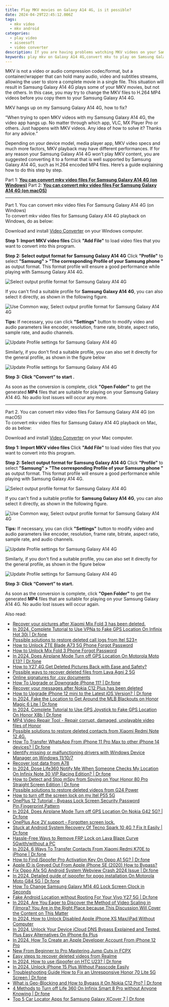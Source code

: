 ```yaml
---
title: Play MKV movies on Galaxy A14 4G, is it possible?
date: 2024-04-29T22:45:12.006Z
tags: 
  - mkv video
  - mkv android
categories: 
  - play video
  - aiseesoft
  - video converter
description: If you are having problems watching MKV videos on your Samsung Galaxy A14 4G, you may wish to read this tutorial. It explains a workaround to convert MKV to H.264 MP4 for viewing on Samsung Galaxy A14 4G fluently.
keywords: play mkv on Galaxy A14 4G,convert mkv to play on Samsung Galaxy A14 4G,app to play mkv on Samsung Galaxy A14 4G,convert mkv to play on Samsung ,best mkv to Samsung  converter,mkv playback on Galaxy A14 4G,mkv codec vlc android,4k video converter for android,vlc mkv android,video converter 720p to 1080p in android,how to converter 720p to mkv on android,720p to 4k converter for android
---
```


<div class="atpl-content atpl-for-aiseesoft-video-converter play-mkv-on-android">

<div class="atpl-post-description-part-1">
<div class="tpl-content-sub-paragraph-normal">
  <p>
    MKV is not a video or audio compression codec/format, but a container/wrapper that can hold many audio, video and subtitles streams, allowing the user to store a complete movie in a single file. This situation will result in Samsung Galaxy A14 4G plays some of your MKV movies, but not the others. In this case, you may try to change the MKV files to H.264 MP4 videos before you copy them to your Samsung Galaxy A14 4G.
  </p>
</div>
</div>



<div class="atpl-post-description-part-2">
<div class="tpl-content-sub-paragraph-question">
    MKV hangs up on my Samsung Galaxy A14 4G, how to fix?
</div>
<div class="tpl-content-sub-paragraph-content">
  <p>
    “When trying to open MKV videos with my Samsung Galaxy A14 4G, the video app hangs up. No matter through which app, VLC, MX Player Pro or others. Just happens with MKV videos. Any idea of how to solve it? Thanks for any advice.”
  </p>
  <p>
    Depending on your device model, media player app, MKV video specs and much more factors, MKV playback may have different performances. If for any reason your Samsung Galaxy A14 4G won’t play MKV content, you are suggested converting it to a format that is well supported by Samsung Galaxy A14 4G, such as H.264 encoded MP4 files. Here’s a guide explaining how to do this step by step.
  </p>
</div>
</div>


Part 1: <strong><a href="#p1">You can convert mkv video files For Samsung Galaxy A14 4G (on Windows)</a></strong>
Part 2: <strong><a href="#p2">You can convert mkv video files For Samsung Galaxy A14 4G (on macOS)</a></strong>



<!-- Part 1 -->
<a id="p1" name="p1" ></a><hr>

<div class="atpl-step-part-style">Part 1. You can convert mkv video files For Samsung Galaxy A14 4G (on Windows)</div>
To convert mkv video files for Samsung Galaxy A14 4G playback on Windows, do as below:

Download and install <a class="atpl-step-content-a-style" href="https://tools.techidaily.com/aiseesoft-total-video-converter/" >Video Converter</a> on your Windows computer.

<strong>Step 1: Import MKV video files </strong>
Click <b>"Add File"</b> to load video files that you want to convert into this program.

<strong>Step 2: Select output format for Samsung Galaxy A14 4G</strong>
Click <b>"Profile"</b> to select <b>"Samsung" > "The corresponding Profile of your Samsung phone "</b> as output format. This format profile will ensure a good performance while playing with Samsung Galaxy A14 4G.

<img src="https://tools.techidaily.com/images/apps/aiseesoft/video-converter/devices/samsung/fv.mp4/win/profile-2.png" class="atpl-imgstyle" alt="Select output profile format for Samsung Galaxy A14 4G" />

If you can't find a suitable profile for **Samsung Galaxy A14 4G**, you can also select it directly, as shown in the following figure.

<img src="https://tools.techidaily.com/images/apps/aiseesoft/video-converter/devices/common_android/fv.mp4/win/profile.png" class="atpl-imgstyle" alt="Use Common way, Select output profile format for Samsung Galaxy A14 4G" />

<strong>Tips:</strong>
If necessary, you can click <b>"Settings"</b> button to modify video and audio parameters like encoder, resolution, frame rate, bitrate, aspect ratio, sample rate, and audio channels. 

<img src="https://tools.techidaily.com/images/apps/aiseesoft/video-converter/devices/samsung/fv.mp4/win/settings-5.png" class="atpl-imgstyle"  alt="Update Profile settings for Samsung Galaxy A14 4G" />

Similarly, if you don't find a suitable profile, you can also set it directly for the general profile, as shown in the figure below

<img src="https://tools.techidaily.com/images/apps/aiseesoft/video-converter/devices/common_android/fv.mp4/win/settings.png" class="atpl-imgstyle"  alt="Update Profile settings for Samsung Galaxy A14 4G" />

<strong>Step 3: Click “Convert” to start .</strong>

As soon as the conversion is complete, click <b>"Open Folder"</b> to get the generated <b>MP4</b> files that are suitable for playing on your Samsung Galaxy A14 4G. No audio lost issues will occur any more.

<!-- Part 2 -->
<a id="p2" name="p2"></a><hr>

<div class="atpl-step-part-style">Part 2. You can convert mkv video files For Samsung Galaxy A14 4G (on macOS)</div>
To convert mkv video files for Samsung Galaxy A14 4G playback on Mac, do as below:

Download and install <a class="atpl-step-content-a-style" href="https://tools.techidaily.com/aiseesoft-total-video-converter/" >Video Converter</a> on your Mac computer.

<strong>Step 1: Import MKV video files </strong>
Click <b>"Add File"</b> to load video files that you want to convert into this program.

<strong>Step 2: Select output format for Samsung Galaxy A14 4G</strong>
Click <b>"Profile"</b> to select <b>"Samsung" > "The corresponding Profile of your Samsung phone "</b> as output format. This format profile will ensure a good performance while playing with Samsung Galaxy A14 4G.

<img src="https://tools.techidaily.com/images/apps/aiseesoft/video-converter/devices/samsung/fv.mp4/mac/profile.png" class="atpl-imgstyle" alt="Select output profile format for Samsung Galaxy A14 4G" />

If you can't find a suitable profile for **Samsung Galaxy A14 4G**, you can also select it directly, as shown in the following figure.

<img src="https://tools.techidaily.com/images/apps/aiseesoft/video-converter/devices/common_android/fv.mp4/mac/profile.png" class="atpl-imgstyle" alt="Use Common way, Select output profile format for Samsung Galaxy A14 4G" />

<strong>Tips:</strong>
If necessary, you can click <b>"Settings"</b> button to modify video and audio parameters like encoder, resolution, frame rate, bitrate, aspect ratio, sample rate, and audio channels. 

<img src="https://tools.techidaily.com/images/apps/aiseesoft/video-converter/devices/samsung/fv.mp4/mac/settings.png" class="atpl-imgstyle"  alt="Update Profile settings for Samsung Galaxy A14 4G" />

Similarly, if you don't find a suitable profile, you can also set it directly for the general profile, as shown in the figure below

<img src="https://tools.techidaily.com/images/apps/aiseesoft/video-converter/devices/common_android/fv.mp4/win/settings.png" class="atpl-imgstyle"  alt="Update Profile settings for Samsung Galaxy A14 4G" />

<strong>Step 3: Click “Convert” to start.</strong>

As soon as the conversion is complete, click <b>"Open Folder"</b> to get the generated <b>MP4</b> files that are suitable for playing on your Samsung Galaxy A14 4G. No audio lost issues will occur again.



<div class="atpl-post-end">
  <div class="atpl-post-device-model-description">
    
  </div>
</div>

<ins class="adsbygoogle"
     style="display:block"
     data-ad-client="ca-pub-7571918770474297"
     data-ad-slot="8358498916"
     data-ad-format="auto"
     data-full-width-responsive="true"></ins>


</div>
<ins class="adsbygoogle"
    style="display:block"
    data-ad-format="autorelaxed"
    data-ad-client="ca-pub-7571918770474297"
    data-ad-slot="1223367746"></ins>

<span class="atpl-alsoreadstyle">Also read:</span>
<div><ul>
<li><a href="https://review-topics.techidaily.com/recover-your-pictures-after-xiaomi-mix-fold-3-has-been-deleted-by-fonelab-android-recover-pictures/"><u>Recover your pictures after Xiaomi Mix Fold 3 has been deleted.</u></a></li>
<li><a href="https://review-topics.techidaily.com/in-2024-complete-tutorial-to-use-vpna-to-fake-gps-location-on-infinix-hot-30i-drfone-by-drfone-virtual-android/"><u>In 2024, Complete Tutorial to Use VPNa to Fake GPS Location On Infinix Hot 30i | Dr.fone</u></a></li>
<li><a href="https://review-topics.techidaily.com/possible-solutions-to-restore-deleted-call-logs-from-itel-s23plus-by-fonelab-android-recover-call-logs/"><u>Possible solutions to restore deleted call logs from Itel S23+</u></a></li>
<li><a href="https://review-topics.techidaily.com/how-to-unlock-zte-blade-a73-5g-phone-forgot-password-by-drfone-android-unlock-android-unlock/"><u>How to Unlock ZTE Blade A73 5G Phone Forgot Password</u></a></li>
<li><a href="https://review-topics.techidaily.com/how-to-unlock-mix-fold-3-phone-forgot-password-by-drfone-android-unlock-android-unlock/"><u>How to Unlock Mix Fold 3 Phone Forgot Password</u></a></li>
<li><a href="https://review-topics.techidaily.com/in-2024-does-airplane-mode-turn-off-gps-location-on-motorola-moto-e13-drfone-by-drfone-virtual-android/"><u>In 2024, Does Airplane Mode Turn off GPS Location On Motorola Moto E13? | Dr.fone</u></a></li>
<li><a href="https://review-topics.techidaily.com/how-to-y27-4g-get-deleted-pictures-back-with-ease-and-safety-by-fonelab-android-recover-pictures/"><u>How to Y27 4G Get Deleted Pictures Back with Ease and Safety?</u></a></li>
<li><a href="https://review-topics.techidaily.com/possible-ways-to-recover-deleted-files-from-lava-agni-2-5g-by-fonelab-android-recover-data/"><u>Possible ways to recover deleted files from Lava Agni 2 5G</u></a></li>
<li><a href="https://review-topics.techidaily.com/online-signatures-for-csv-documents-by-ldigisigner-sign-a-excel-sign-a-excel/"><u>Online signatures for .csv documents</u></a></li>
<li><a href="https://review-topics.techidaily.com/how-to-upgrade-or-downgrade-iphone-11-drfone-by-drfone-ios-system-repair-ios-system-repair/"><u>How To Upgrade or Downgrade iPhone 11? | Dr.fone</u></a></li>
<li><a href="https://review-topics.techidaily.com/recover-your-messages-after-nokia-c12-plus-has-been-deleted-by-fonelab-android-recover-messages/"><u>Recover your messages after Nokia C12 Plus has been deleted</u></a></li>
<li><a href="https://review-topics.techidaily.com/how-to-upgrade-iphone-12-mini-to-the-latest-ios-version-drfone-by-drfone-ios-system-repair-ios-system-repair/"><u>How to Upgrade iPhone 12 mini to the Latest iOS Version? | Dr.fone</u></a></li>
<li><a href="https://review-topics.techidaily.com/in-2024-fake-the-location-to-get-around-the-mlb-blackouts-on-honor-magic-6-lite-drfone-by-drfone-virtual-android/"><u>In 2024, Fake the Location to Get Around the MLB Blackouts on Honor Magic 6 Lite | Dr.fone</u></a></li>
<li><a href="https://review-topics.techidaily.com/in-2024-complete-tutorial-to-use-gps-joystick-to-fake-gps-location-on-honor-x8b-drfone-by-drfone-virtual-android/"><u>In 2024, Complete Tutorial to Use GPS Joystick to Fake GPS Location On Honor X8b | Dr.fone</u></a></li>
<li><a href="https://review-topics.techidaily.com/mp4-video-repair-tool-repair-corrupt-damaged-unplayable-video-files-of-honor-by-stellar-video-repair-mobile-video-repair/"><u>MP4 Video Repair Tool - Repair corrupt, damaged, unplayable video files of Honor</u></a></li>
<li><a href="https://review-topics.techidaily.com/possible-solutions-to-restore-deleted-contacts-from-xiaomi-redmi-note-12-4g-by-fonelab-android-recover-contacts/"><u>Possible solutions to restore deleted contacts from Xiaomi Redmi Note 12 4G.</u></a></li>
<li><a href="https://review-topics.techidaily.com/how-to-transfer-whatsapp-from-iphone-11-pro-max-to-other-iphone-14-devices-drfone-by-drfone-transfer-whatsapp-from-ios-transfer-whatsapp-from-ios/"><u>How To Transfer WhatsApp From iPhone 11 Pro Max to other iPhone 14 devices? | Dr.fone</u></a></li>
<li><a href="https://review-topics.techidaily.com/identify-missing-or-malfunctioning-drivers-with-windows-device-manager-on-windows-11107-by-drivereasy-guide/"><u>Identify missing or malfunctioning drivers with Windows Device Manager on Windows 11/10/7</u></a></li>
<li><a href="https://review-topics.techidaily.com/recover-lost-data-from-a78-by-fonelab-android-recover-data/"><u>Recover lost data from A78</u></a></li>
<li><a href="https://review-topics.techidaily.com/in-2024-dose-life360-notify-me-when-someone-checks-my-location-on-infinix-note-30-vip-racing-edition-drfone-by-drfone-virtual-android/"><u>In 2024, Dose Life360 Notify Me When Someone Checks My Location On Infinix Note 30 VIP Racing Edition? | Dr.fone</u></a></li>
<li><a href="https://review-topics.techidaily.com/how-to-detect-and-stop-mspy-from-spying-on-your-honor-80-pro-straight-screen-edition-drfone-by-drfone-virtual-android/"><u>How to Detect and Stop mSpy from Spying on Your Honor 80 Pro Straight Screen Edition | Dr.fone</u></a></li>
<li><a href="https://review-topics.techidaily.com/possible-solutions-to-restore-deleted-videos-from-g24-power-by-fonelab-android-recover-video/"><u>Possible solutions to restore deleted videos from G24 Power</u></a></li>
<li><a href="https://review-topics.techidaily.com/how-to-turn-off-the-screen-lock-on-my-itel-p55-5g-by-drfone-android-unlock-android-unlock/"><u>How to turn off the screen lock on my Itel P55 5G</u></a></li>
<li><a href="https://review-topics.techidaily.com/oneplus-12-tutorial-bypass-lock-screen-security-password-pin-fingerprint-pattern-by-drfone-android-unlock-android-unlock/"><u>OnePlus 12 Tutorial - Bypass Lock Screen,Security Password Pin,Fingerprint,Pattern</u></a></li>
<li><a href="https://review-topics.techidaily.com/in-2024-does-airplane-mode-turn-off-gps-location-on-nokia-g42-5g-drfone-by-drfone-virtual-android/"><u>In 2024, Does Airplane Mode Turn off GPS Location On Nokia G42 5G? | Dr.fone</u></a></li>
<li><a href="https://review-topics.techidaily.com/oneplus-ace-2v-support-forgotten-screen-lock-by-drfone-android-unlock-android-unlock/"><u>OnePlus Ace 2V support - Forgotten screen lock.</u></a></li>
<li><a href="https://howto.techidaily.com/stuck-at-android-system-recovery-of-tecno-spark-10-4g-fix-it-easily-drfone-by-drfone-fix-android-problems-fix-android-problems/"><u>Stuck at Android System Recovery Of Tecno Spark 10 4G ? Fix It Easily | Dr.fone</u></a></li>
<li><a href="https://android-frp.techidaily.com/hassle-free-ways-to-remove-frp-lock-on-lava-blaze-curve-5gwithwithout-a-pc-by-drfone-android/"><u>Hassle-Free Ways to Remove FRP Lock on Lava Blaze Curve 5Gwith/without a PC</u></a></li>
<li><a href="https://android-transfer.techidaily.com/in-2024-6-ways-to-transfer-contacts-from-xiaomi-redmi-k70e-to-iphone-drfone-by-drfone-transfer-from-android-transfer-from-android/"><u>In 2024, 6 Ways To Transfer Contacts From Xiaomi Redmi K70E to iPhone | Dr.fone</u></a></li>
<li><a href="https://fake-location.techidaily.com/how-to-find-ispoofer-pro-activation-key-on-oppo-a1-5g-drfone-by-drfone-virtual-android/"><u>How to Find iSpoofer Pro Activation Key On Oppo A1 5G? | Dr.fone</u></a></li>
<li><a href="https://apple-account.techidaily.com/apple-id-is-greyed-out-from-apple-iphone-se-2020-how-to-bypass-by-drfone-ios/"><u>Apple ID is Greyed Out From Apple iPhone SE (2020) How to Bypass?</u></a></li>
<li><a href="https://howto.techidaily.com/fix-oppo-a1x-5g-android-system-webview-crash-2024-issue-drfone-by-drfone-fix-android-problems-fix-android-problems/"><u>Fix Oppo A1x 5G Android System Webview Crash 2024 Issue | Dr.fone</u></a></li>
<li><a href="https://android-pokemon-go.techidaily.com/in-2024-detailed-guide-of-ispoofer-for-pogo-installation-on-motorola-moto-g84-5g-drfone-by-drfone-virtual-android/"><u>In 2024, Detailed guide of ispoofer for pogo installation On Motorola Moto G84 5G | Dr.fone</u></a></li>
<li><a href="https://android-unlock.techidaily.com/how-to-change-samsung-galaxy-m14-4g-lock-screen-clock-in-seconds-by-drfone-android/"><u>How To Change Samsung Galaxy M14 4G Lock Screen Clock in Seconds</u></a></li>
<li><a href="https://android-location.techidaily.com/fake-android-location-without-rooting-for-your-vivo-y27-5g-drfone-by-drfone-virtual/"><u>Fake Android Location without Rooting For Your Vivo Y27 5G | Dr.fone</u></a></li>
<li><a href="https://ai-video-editing.techidaily.com/in-2024-are-you-eager-to-discover-the-method-of-video-scaling-in-filmora-you-are-in-the-right-place-because-this-discussion-will-cover-the-content-on-this-m/"><u>In 2024, Are You Eager to Discover the Method of Video Scaling in Filmora? You Are in the Right Place because This Discussion Will Cover the Content on This Matter</u></a></li>
<li><a href="https://ios-unlock.techidaily.com/in-2024-how-to-unlock-disabled-apple-iphone-xs-maxipad-without-computer-by-drfone-ios/"><u>In 2024, How to Unlock Disabled Apple iPhone XS Max/iPad Without Computer</u></a></li>
<li><a href="https://activate-lock.techidaily.com/in-2024-unlock-your-device-icloud-dns-bypass-explained-and-tested-plus-easy-alternatives-on-iphone-6s-plus-by-drfone-ios/"><u>In 2024, Unlock Your Device iCloud DNS Bypass Explained and Tested, Plus Easy Alternatives On iPhone 6s Plus</u></a></li>
<li><a href="https://apple-account.techidaily.com/in-2024-how-to-create-an-apple-developer-account-from-iphone-12-pro-by-drfone-ios/"><u>In 2024, How To Create an Apple Developer Account From iPhone 12 Pro</u></a></li>
<li><a href="https://ai-vdieo-software.techidaily.com/new-from-beginner-to-pro-mastering-jump-cuts-in-fcpx/"><u>New From Beginner to Pro Mastering Jump Cuts in FCPX</u></a></li>
<li><a href="https://phone-solutions.techidaily.com/easy-steps-to-recover-deleted-videos-from-realme-by-fonelab-android-recover-video/"><u>Easy steps to recover deleted videos from Realme</u></a></li>
<li><a href="https://android-pokemon-go.techidaily.com/in-2024-how-to-use-ispoofer-on-htc-u23-drfone-by-drfone-virtual-android/"><u>In 2024, How to use iSpoofer on HTC U23? | Dr.fone</u></a></li>
<li><a href="https://ios-unlock.techidaily.com/in-2024-unlock-iphone-15-plus-without-passcode-easily-by-drfone-ios/"><u>In 2024, Unlock iPhone 15 Plus Without Passcode Easily</u></a></li>
<li><a href="https://howto.techidaily.com/troubleshooting-guide-how-to-fix-an-unresponsive-honor-70-lite-5g-screen-drfone-by-drfone-fix-android-problems-fix-android-problems/"><u>Troubleshooting Guide How to Fix an Unresponsive Honor 70 Lite 5G Screen | Dr.fone</u></a></li>
<li><a href="https://fake-location.techidaily.com/what-is-geo-blocking-and-how-to-bypass-it-on-nokia-c12-pro-drfone-by-drfone-virtual-android/"><u>What is Geo-Blocking and How to Bypass it On Nokia C12 Pro? | Dr.fone</u></a></li>
<li><a href="https://location-fake.techidaily.com/4-methods-to-turn-off-life-360-on-infinix-smart-8-pro-without-anyone-knowing-drfone-by-drfone-virtual-android/"><u>4 Methods to Turn off Life 360 On Infinix Smart 8 Pro without Anyone Knowing | Dr.fone</u></a></li>
<li><a href="https://android-location-track.techidaily.com/top-5-car-locator-apps-for-samsung-galaxy-xcover-7-drfone-by-drfone-virtual-android/"><u>Top 5 Car Locator Apps for Samsung Galaxy XCover 7 | Dr.fone</u></a></li>
</ul></div>

